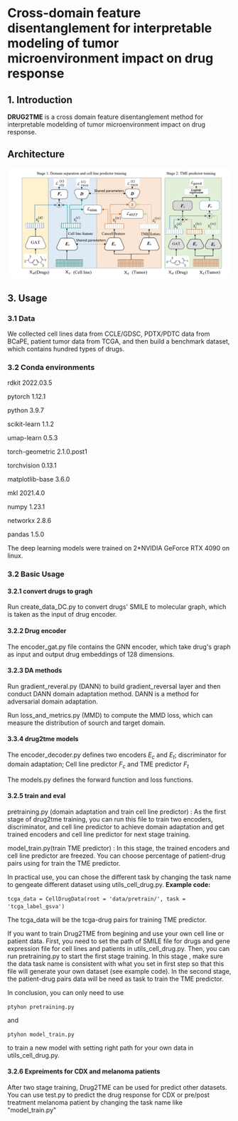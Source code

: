 <H1> Cross-domain feature disentanglement for interpretable modeling of tumor microenvironment impact on drug response </H1>

## 1. Introduction
**DRUG2TME** is a cross domain feature disentanglement method for  interpretable modelding of tumor microenvironment impact on drug response.
## Architecture
![architecture](image.png?raw=true)

## 3. Usage

### 3.1 Data
We collected cell lines data from CCLE/GDSC, PDTX/PDTC data from BCaPE, patient tumor data from TCGA, and then build a benchmark dataset, which contains hundred types of drugs.


### 3.2 Conda environments
rdkit 2022.03.5

pytorch 1.12.1

python 3.9.7

scikit-learn 1.1.2

umap-learn 0.5.3

torch-geometric 2.1.0.post1

torchvision 0.13.1

matplotlib-base 3.6.0

mkl 2021.4.0

numpy 1.23.1

networkx 2.8.6

pandas 1.5.0


The deep learning models were trained on 2*NVIDIA GeForce RTX 4090 on linux.

### 3.2 Basic Usage
#### 3.2.1 convert drugs to gragh
Run create_data_DC.py to convert drugs' SMILE to molecular graph, which is taken as the input of drug encoder.  

#### 3.2.2 Drug encoder
The encoder_gat.py file contains the GNN encoder, which take drug's graph as input and output drug embeddings of 128 dimensions.

#### 3.2.3 DA methods
Run gradient_reveral.py (DANN) to build gradient_reversal layer and then conduct DANN domain adaptation method. DANN is a method for adversarial domain adaptation.

Run loss_and_metrics.py (MMD) to compute the MMD loss, which can measure the distribution of sourch and target domain. 

#### 3.3.4 drug2tme models
The encoder_decoder.py defines two encoders $E_c$ and $E_t$; discriminator for domain adaptation; Cell line predictor $F_c$ and TME predictor $F_t$ 

The models.py defines the forward function and loss functions.

#### 3.2.5 train and eval
pretraining.py (domain adaptation and train cell line predictor) : As the first stage of drug2tme training, you can run this file to train two encoders, discriminator, and cell line predictor to achieve domain adaptation and get trained encoders and cell line predictor for next stage training. 

model_train.py(train TME predictor) : In this stage, the trained encoders and cell line predictor are freezed. You can choose percentage of patient-drug pairs using for train the TME predictor.

In practical use, you can chose the different task by changing the task name to gengeate different dataset using utils_cell_drug.py.
<b>Example code:</b>
 
 ```tcga_data = CellDrugData(root = 'data/pretrain/', task = 'tcga_label_gsva')```
 
 The tcga_data will be the tcga-drug pairs for training TME predictor.

If you want to train Drug2TME from begining and use your own cell line or patient data. First, you need to set the path of SMILE file for drugs and gene expression file for cell lines and patients in utils_cell_drug.py. Then, you can run pretraining.py to start the first stage training. In this stage , make sure the data task name is consistent with what you set in first step so that this file will generate your own dataset (see example code). In the second stage, the patient-drug pairs data will be need as task to train the TME predictor. 

In conclusion, you can only need to use

 ```ptyhon pretraining.py```

and 

 ```ptyhon model_train.py``` 
 
 to train a new model with setting right path for your own data in utils_cell_drug.py.


 #### 3.2.6 Expreiments for CDX and melanoma patients
 After two stage training, Drug2TME can be used for predict other datasets. You can use test.py to predict the drug response for CDX or pre/post treatment melanoma patient by changing the task name like "model_train.py" 
